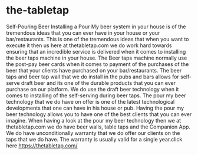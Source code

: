 # the-tabletap
Self-Pouring Beer Installing a Pour My beer system in your house is of the tremendous ideas that you can ever have in your house or your bar/restaurants. This is one of the tremendous ideas that when you want to execute it then us here at thetabletap.com we do work hard towards ensuring that an incredible service is delivered when it comes to installing the beer taps machine in your house. The Beer taps machine normally use the post-pay beer cards when it comes to payment of the purchases of the beer that your clients have purchased on your bar/restaurants. The  beer taps and beer tap wall that we do install in the pubs and bars allows for self-serve draft beer and its one of the durable products that you can ever purchase on our platform. We do use the draft beer technology when it comes to installing of the self-serving during beer taps. The pour my beer technology that we do have on offer is one of the latest technological developments that one can have in his house or pub. Having the pour my beer technology allows you to have one of the best clients that you can ever imagine. When having a look at the pour my beer technology then we at thetabletap.com we do have beer walls, table taps and the Companion App. We do have unconditionally warranty that we do offer our clients on the taps that we do have. The warranty is usually valid for a single year.click here https://thetabletap.com/
